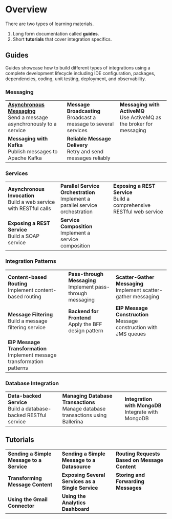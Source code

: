 # Overview

There are two types of learning materials. 

1. Long form documentation called **guides**. 
2. Short **tutorials** that cover integration specifics.

## Guides

Guides showcase how to build different types of integrations using a complete development lifecycle including IDE configuration, packages, dependencies, coding, unit testing, deployment, and observability.

### Messaging

<table>
<tr>
    <td><b><a href="/guides/messaging//asynchronous-messaging/asynchronous-messaging/">Asynchronous Messaging</a></b></br>
    Send a message asynchronously to a service</td>
    <td><b>Message Broadcasting</b></br>
    Broadcast a message to several services</td>
    <td><b>Messaging with ActiveMQ</b></br>
    Use ActiveMQ as the broker for messaging</td>
</tr>
<tr>
    <td><b>Messaging with Kafka</b></br>
    Publish messages to Apache Kafka</td>
    <td><b>Reliable Message Delivery</b></br>
    Retry and send messages reliably</td>
    <td></td>
</tr>    
</table>

### Services

<table>
  <tr>
    <td><b>Asynchronous Invocation</b></br>
    Build a web service with RESTful calls</td>
    <td><b>Parallel Service Orchestration</b></br>
    Implement a parallel service orchestration</td>
    <td><b>Exposing a REST Service</b></br>
    Build a comprehensive RESTful web service</td>
  </tr>
  
  <tr>
    <td><b>Exposing a REST Service</b></br>
    Build a SOAP service</td>
    <td><b>Service Composition</b></br>
    Implement a service composition</td>
    <td></td>
  </tr>
</table>

### Integration Patterns

<table>
  <tr>
    <td><b>Content-based Routing</b></br>
    Implement content-based routing</td>
    <td><b>Pass-through Messaging</b></br>
    Implement pass-through messaging</td>
    <td><b>Scatter-Gather Messaging</b></br>
    Implement scatter-gather messaging</td>
  </tr>
  
  <tr>
    <td><b>Message Filtering</b></br>
    Build a message filtering service</td>
    <td><b>Backend for Frontend</b></br>
    Apply the BFF design pattern</td>
    <td><b>EIP Message Construction</b></br>
    Message construction with JMS queues</td>
  </tr>
  
  <tr>
    <td><b>EIP Message Transformation</b></br>
    Implement message transformation patterns</td>
    <td></td>
    <td></td>
  </tr>
</table>

### Database Integration

<table>
  <tr>
    <td><b>Data-backed Service</b></br>
    Build a database-backed RESTful service</td>
    <td><b>Managing Database Transactions</b></br>
    Manage database transactions using Ballerina</td>
    <td><b>Integration with MongoDB</b></br>
    Integrate with MongoDB</td>
  </tr>
</table>

## Tutorials

<table>
  <tr>
    <td><b>Sending a Simple Message to a Service</b></td>
    <td><b>Sending a Simple Message to a Datasource</b></td>
    <td><b>Routing Requests Based on Message Content</b></td>
  </tr>
  
  <tr>
    <td><b>Transforming Message Content</b></td>
    <td><b>Exposing Several Services as a Single Service</b></td>
    <td><b>Storing and Forwarding Messages</b></td>
  </tr>
  
  <tr>
    <td><b>Using the Gmail Connector</b></td>
    <td><b>Using the Analytics Dashboard</b></td>
    <td></td>
  </tr>
</table>
